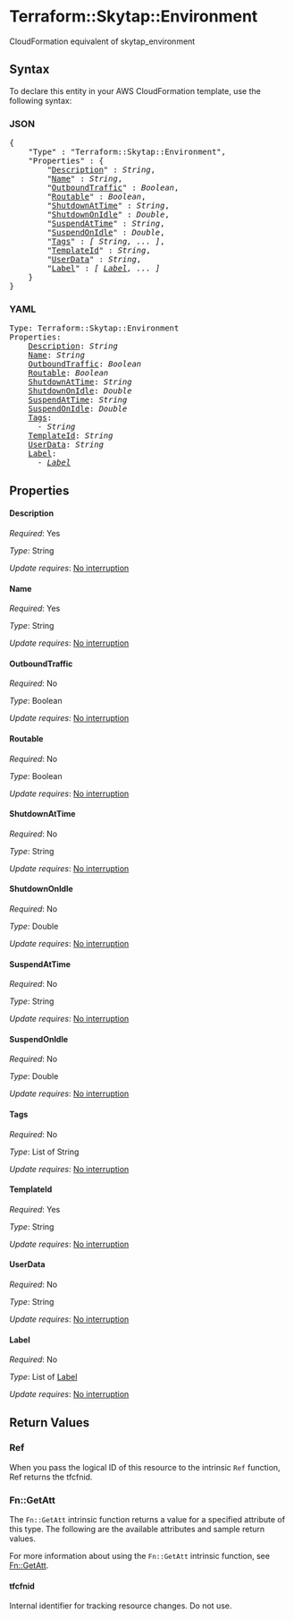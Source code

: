 # Terraform::Skytap::Environment

CloudFormation equivalent of skytap_environment

## Syntax

To declare this entity in your AWS CloudFormation template, use the following syntax:

### JSON

<pre>
{
    "Type" : "Terraform::Skytap::Environment",
    "Properties" : {
        "<a href="#description" title="Description">Description</a>" : <i>String</i>,
        "<a href="#name" title="Name">Name</a>" : <i>String</i>,
        "<a href="#outboundtraffic" title="OutboundTraffic">OutboundTraffic</a>" : <i>Boolean</i>,
        "<a href="#routable" title="Routable">Routable</a>" : <i>Boolean</i>,
        "<a href="#shutdownattime" title="ShutdownAtTime">ShutdownAtTime</a>" : <i>String</i>,
        "<a href="#shutdownonidle" title="ShutdownOnIdle">ShutdownOnIdle</a>" : <i>Double</i>,
        "<a href="#suspendattime" title="SuspendAtTime">SuspendAtTime</a>" : <i>String</i>,
        "<a href="#suspendonidle" title="SuspendOnIdle">SuspendOnIdle</a>" : <i>Double</i>,
        "<a href="#tags" title="Tags">Tags</a>" : <i>[ String, ... ]</i>,
        "<a href="#templateid" title="TemplateId">TemplateId</a>" : <i>String</i>,
        "<a href="#userdata" title="UserData">UserData</a>" : <i>String</i>,
        "<a href="#label" title="Label">Label</a>" : <i>[ <a href="label.md">Label</a>, ... ]</i>
    }
}
</pre>

### YAML

<pre>
Type: Terraform::Skytap::Environment
Properties:
    <a href="#description" title="Description">Description</a>: <i>String</i>
    <a href="#name" title="Name">Name</a>: <i>String</i>
    <a href="#outboundtraffic" title="OutboundTraffic">OutboundTraffic</a>: <i>Boolean</i>
    <a href="#routable" title="Routable">Routable</a>: <i>Boolean</i>
    <a href="#shutdownattime" title="ShutdownAtTime">ShutdownAtTime</a>: <i>String</i>
    <a href="#shutdownonidle" title="ShutdownOnIdle">ShutdownOnIdle</a>: <i>Double</i>
    <a href="#suspendattime" title="SuspendAtTime">SuspendAtTime</a>: <i>String</i>
    <a href="#suspendonidle" title="SuspendOnIdle">SuspendOnIdle</a>: <i>Double</i>
    <a href="#tags" title="Tags">Tags</a>: <i>
      - String</i>
    <a href="#templateid" title="TemplateId">TemplateId</a>: <i>String</i>
    <a href="#userdata" title="UserData">UserData</a>: <i>String</i>
    <a href="#label" title="Label">Label</a>: <i>
      - <a href="label.md">Label</a></i>
</pre>

## Properties

#### Description

_Required_: Yes

_Type_: String

_Update requires_: [No interruption](https://docs.aws.amazon.com/AWSCloudFormation/latest/UserGuide/using-cfn-updating-stacks-update-behaviors.html#update-no-interrupt)

#### Name

_Required_: Yes

_Type_: String

_Update requires_: [No interruption](https://docs.aws.amazon.com/AWSCloudFormation/latest/UserGuide/using-cfn-updating-stacks-update-behaviors.html#update-no-interrupt)

#### OutboundTraffic

_Required_: No

_Type_: Boolean

_Update requires_: [No interruption](https://docs.aws.amazon.com/AWSCloudFormation/latest/UserGuide/using-cfn-updating-stacks-update-behaviors.html#update-no-interrupt)

#### Routable

_Required_: No

_Type_: Boolean

_Update requires_: [No interruption](https://docs.aws.amazon.com/AWSCloudFormation/latest/UserGuide/using-cfn-updating-stacks-update-behaviors.html#update-no-interrupt)

#### ShutdownAtTime

_Required_: No

_Type_: String

_Update requires_: [No interruption](https://docs.aws.amazon.com/AWSCloudFormation/latest/UserGuide/using-cfn-updating-stacks-update-behaviors.html#update-no-interrupt)

#### ShutdownOnIdle

_Required_: No

_Type_: Double

_Update requires_: [No interruption](https://docs.aws.amazon.com/AWSCloudFormation/latest/UserGuide/using-cfn-updating-stacks-update-behaviors.html#update-no-interrupt)

#### SuspendAtTime

_Required_: No

_Type_: String

_Update requires_: [No interruption](https://docs.aws.amazon.com/AWSCloudFormation/latest/UserGuide/using-cfn-updating-stacks-update-behaviors.html#update-no-interrupt)

#### SuspendOnIdle

_Required_: No

_Type_: Double

_Update requires_: [No interruption](https://docs.aws.amazon.com/AWSCloudFormation/latest/UserGuide/using-cfn-updating-stacks-update-behaviors.html#update-no-interrupt)

#### Tags

_Required_: No

_Type_: List of String

_Update requires_: [No interruption](https://docs.aws.amazon.com/AWSCloudFormation/latest/UserGuide/using-cfn-updating-stacks-update-behaviors.html#update-no-interrupt)

#### TemplateId

_Required_: Yes

_Type_: String

_Update requires_: [No interruption](https://docs.aws.amazon.com/AWSCloudFormation/latest/UserGuide/using-cfn-updating-stacks-update-behaviors.html#update-no-interrupt)

#### UserData

_Required_: No

_Type_: String

_Update requires_: [No interruption](https://docs.aws.amazon.com/AWSCloudFormation/latest/UserGuide/using-cfn-updating-stacks-update-behaviors.html#update-no-interrupt)

#### Label

_Required_: No

_Type_: List of <a href="label.md">Label</a>

_Update requires_: [No interruption](https://docs.aws.amazon.com/AWSCloudFormation/latest/UserGuide/using-cfn-updating-stacks-update-behaviors.html#update-no-interrupt)

## Return Values

### Ref

When you pass the logical ID of this resource to the intrinsic `Ref` function, Ref returns the tfcfnid.

### Fn::GetAtt

The `Fn::GetAtt` intrinsic function returns a value for a specified attribute of this type. The following are the available attributes and sample return values.

For more information about using the `Fn::GetAtt` intrinsic function, see [Fn::GetAtt](https://docs.aws.amazon.com/AWSCloudFormation/latest/UserGuide/intrinsic-function-reference-getatt.html).

#### tfcfnid

Internal identifier for tracking resource changes. Do not use.

